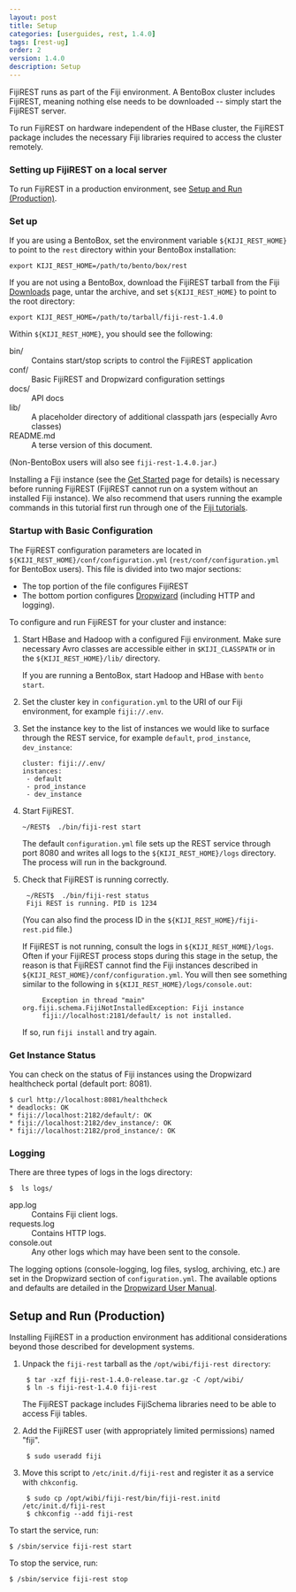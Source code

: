 ```yaml
---
layout: post
title: Setup
categories: [userguides, rest, 1.4.0]
tags: [rest-ug]
order: 2
version: 1.4.0
description: Setup
---
```


FijiREST runs as part of the Fiji environment. A BentoBox cluster includes FijiREST, meaning nothing else
needs to be downloaded --  simply start the FijiREST server.

To run FijiREST on hardware independent of the HBase cluster, the FijiREST package includes
the necessary Fiji libraries required to access the cluster remotely.

### Setting up FijiREST on a local server

To run FijiREST in a production environment, see [Setup and Run (Production)](#setup-production).

### Set up

If you are using a BentoBox, set the environment variable `${KIJI_REST_HOME}` to point to the `rest` directory
within your BentoBox installation:

    export KIJI_REST_HOME=/path/to/bento/box/rest

If you are not using a BentoBox, download the FijiREST tarball from the Fiji
[Downloads](http://www.fiji.org/getstarted/#Downloads) page, untar the archive, and set `${KIJI_REST_HOME}` to
point to the root directory:

    export KIJI_REST_HOME=/path/to/tarball/fiji-rest-1.4.0

Within `${KIJI_REST_HOME}`, you should see the following:

<dl>
<dt>  bin/ </dt>
    <dd>Contains start/stop scripts to control the FijiREST application</dd>
<dt>conf/ </dt>
    <dd>Basic FijiREST and Dropwizard configuration settings</dd>
<dt>docs/ </dt>
    <dd>API docs</dd>
<dt>lib/ </dt>
    <dd>A placeholder directory of additional classpath jars (especially Avro classes)</dd>
<dt>README.md  </dt>
    <dd> A terse version of this document.</dd>
</dl>

(Non-BentoBox users will also see `fiji-rest-1.4.0.jar`.)

Installing a Fiji instance (see the [Get Started](http://www.fiji.org/getstarted/) page for details)
is necessary before running FijiREST (FijiREST cannot run on a system without an installed Fiji
instance).  We also recommend that users running the example commands in this tutorial first run
through one of the [Fiji tutorials](http://docs.fiji.org/tutorials.html).

### Startup with Basic Configuration

The FijiREST configuration parameters are located in
`${KIJI_REST_HOME}/conf/configuration.yml`
(`rest/conf/configuration.yml` for BentoBox users). This file is divided into
two major sections:
* The top portion of the file configures FijiREST
* The bottom portion configures [Dropwizard](http://dropwizard.codahale.com/) (including HTTP and logging).

To configure and run FijiREST for your cluster and instance:

1.  Start HBase and Hadoop with a configured Fiji environment. Make sure necessary Avro
classes are accessible either in `$KIJI_CLASSPATH` or in the `${KIJI_REST_HOME}/lib/` directory.

    If you are running a BentoBox, start Hadoop and HBase with `bento start`.

2.  Set the cluster key in `configuration.yml` to the URI of our Fiji
environment, for example `fiji://.env`.

3.  Set the instance key to the list of instances we would like to surface
through the REST service, for example `default`, `prod_instance`,
`dev_instance`:

        cluster: fiji://.env/
        instances:
         - default
         - prod_instance
         - dev_instance

4.  Start FijiREST.

        ~/REST$  ./bin/fiji-rest start

    The default `configuration.yml` file sets up the REST service through port 8080
    and writes all logs to the `${KIJI_REST_HOME}/logs`
    directory. The process will run in the background.

5. Check that FijiREST is running correctly.

        ~/REST$  ./bin/fiji-rest status
        Fiji REST is running. PID is 1234

    (You can also find the process ID in the `${KIJI_REST_HOME}/fiji-rest.pid` file.)

    If FijiREST is not running, consult the logs in `${KIJI_REST_HOME}/logs`.  Often if your FijiREST process
    stops during this stage in the setup, the reason is that FijiREST cannot find the Fiji instances
    described in `${KIJI_REST_HOME}/conf/configuration.yml`.  You will then see something similar to the
    following in `${KIJI_REST_HOME}/logs/console.out`:

            Exception in thread "main" org.fiji.schema.FijiNotInstalledException: Fiji instance
            fiji://localhost:2181/default/ is not installed.

    If so, run `fiji install` and try again.

### Get Instance Status
You can check on the status of Fiji instances using the Dropwizard healthcheck
portal (default port: 8081).

    $ curl http://localhost:8081/healthcheck
    * deadlocks: OK
    * fiji://localhost:2182/default/: OK
    * fiji://localhost:2182/dev_instance/: OK
    * fiji://localhost:2182/prod_instance/: OK

### Logging

There are three types of logs in the logs directory:

    $  ls logs/

<dl>
<dt>app.log</dt>
    <dd>Contains Fiji client logs.</dd>
<dt>requests.log</dt>
    <dd>Contains HTTP logs.</dd>
<dt>console.out</dt>
    <dd>Any other logs which may have been sent to the console.</dd>
</dl>


The logging options (console-logging, log files, syslog, archiving, etc.) are set in the
Dropwizard section of `configuration.yml`. The available options and defaults are detailed
in the [Dropwizard User Manual](http://dropwizard.codahale.com/manual/).

<a id="setup-production"> </a>
## Setup and Run (Production)

Installing FijiREST in a production environment has additional considerations beyond those
described for development systems.

1. Unpack the `fiji-rest` tarball as the `/opt/wibi/fiji-rest directory`:

        $ tar -xzf fiji-rest-1.4.0-release.tar.gz -C /opt/wibi/
        $ ln -s fiji-rest-1.4.0 fiji-rest

    The FijiREST package includes FijiSchema libraries need to be able to access Fiji tables.

1. Add the FijiREST user (with appropriately limited permissions) named "fiji".

        $ sudo useradd fiji

1. Move this script to `/etc/init.d/fiji-rest` and register it as a service with `chkconfig`.

        $ sudo cp /opt/wibi/fiji-rest/bin/fiji-rest.initd  /etc/init.d/fiji-rest
        $ chkconfig --add fiji-rest

To start the service, run:

    $ /sbin/service fiji-rest start

To stop the service, run:

    $ /sbin/service fiji-rest stop
